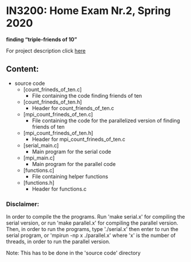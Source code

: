 # IN3200: Home Exam Nr.2, Spring 2020

**finding “triple-friends of 10”**

For project description click [here](https://www.uio.no/studier/emner/matnat/ifi/IN3200/v20/teaching-material/in3200_in4200_home_exam2_v20.pdf)

## Content:

- source code
    - [count_frineds_of_ten.c]
        - File containing the code finding friends of ten
    - [count_frineds_of_ten.h]
        - Header for count_friends_of_ten.c
    - [mpi_count_frineds_of_ten.c]
        - File containing the code for the parallelized version of finding friends of ten
    - [mpi_count_frineds_of_ten.h]
        - Header for mpi_count_frineds_of_ten.c
    - [serial_main.c]
        - Main program for the serial code
    - [mpi_main.c]
        - Main program for the parallel code
    - [functions.c]
        - File containing helper functions
    - [functions.h]
        - Header for functions.c

### Disclaimer:

In order to compile the the programs. Run 'make serial.x' for compiling the serial version, or run 'make parallel.x' for compiling the parallel version.
Then, in order to run the programs, type './serial.x' then enter to run the serial program, or 'mpirun -np x ./parallel.x' where 'x' is the number of threads, in order to run the parallel version.

Note: This has to be done in the 'source code' directory
